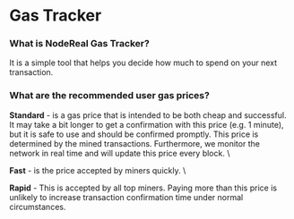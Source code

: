 # Gas Tracker

### What is NodeReal Gas Tracker?

It is a simple tool  that helps you decide how much to spend on your next transaction.

### **What are the recommended user gas prices?**

**Standard** - is a gas price that is intended to be both cheap and successful. It may take a bit longer to get a confirmation with this price (e.g. 1 minute), but it is safe to use and should be confirmed promptly. This price is determined by the mined transactions. Furthermore, we monitor the network in real time and will update this price every block. \


**Fast** - is the price accepted by miners quickly. \


**Rapid** - This is accepted by all top miners. Paying more than this price is unlikely to increase transaction confirmation time under normal circumstances.
